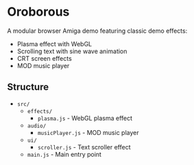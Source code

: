 # Oroborous
A modular browser Amiga demo featuring classic demo effects:
- Plasma effect with WebGL
- Scrolling text with sine wave animation
- CRT screen effects
- MOD music player

## Structure
- `src/`
  - `effects/`
    - `plasma.js` - WebGL plasma effect
  - `audio/`
    - `musicPlayer.js` - MOD music player
  - `ui/`
    - `scroller.js` - Text scroller effect
  - `main.js` - Main entry point
